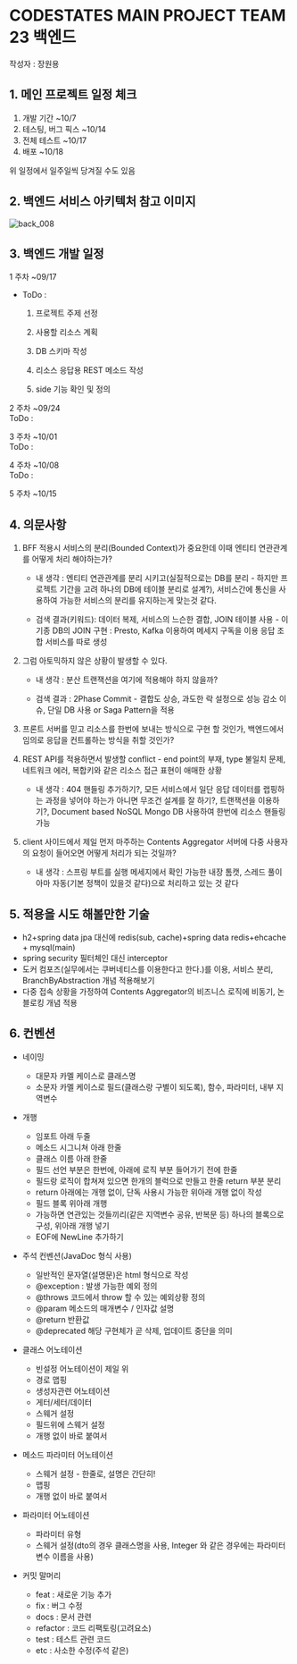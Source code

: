 # CODESTATES MAIN PROJECT TEAM 23 백엔드

작성자 : 장원용

## 1. 메인 프로젝트 일정 체크   

1. 개발 기간 ~10/7   
2. 테스팅, 버그 픽스 ~10/14   
3. 전체 테스트 ~10/17   
4. 배포 ~10/18   



위 일정에서 일주일씩 당겨질 수도 있음





## 2. 백엔드 서비스 아키텍처 참고 이미지


![back_008](https://user-images.githubusercontent.com/80381715/189267330-7c597498-5670-498f-8579-81bca05b26f5.jpg)

## 3. 백엔드 개발 일정

1 주차 ~09/17   
  - ToDo :  
  
    1. 프로젝트 주제 선정
  
    2. 사용할 리소스 계획
  
    3. DB 스키마 작성 
    
    4. 리소스 응답용 REST 메소드 작성
    
    5. side 기능 확인 및 정의
    
  
2 주차 ~09/24  
  ToDo :
  
3 주차 ~10/01  
  ToDo :
  
4 주차 ~10/08   
  ToDo :


   


5 주차 ~10/15



## 4. 의문사항


1. BFF 적용시 서비스의 분리(Bounded Context)가 중요한데 이때 엔티티 연관관계를 어떻게 처리 해야하는가?

    * 내 생각 : 엔티티 연관관계를 분리 시키고(실질적으로는 DB를 분리 - 하지만 프로젝트 기간을 고려 하나의 DB에 테이블 분리로 설계?), 서비스간에 통신을 사용하여 가능한 서비스의 분리를 유지하는게 맞는것 같다.
    
    
    * 검색 결과(키워드): 데이터 복제, 서비스의 느슨한 결합, JOIN 테이블 사용 - 이 기종 DB의 JOIN 구현 : Presto, Kafka 이용하여 메세지 구독을 이용 응답 조합 서비스를 따로 생성
    

2. 그럼 아토믹하지 않은 상황이 발생할 수 있다.

    * 내 생각 : 분산 트랜잭션을 여기에 적용해야 하지 않을까?
    
    * 검색 결과 : 2Phase Commit - 결합도 상승, 과도한 락 설정으로 성능 감소 이슈, 단일 DB 사용 or Saga Pattern을 적용

3. 프론트 서버를 믿고 리소스를 한번에 보내는 방식으로 구현 할 것인가, 백엔드에서 임의로 응답을 컨트롤하는 방식을 취할 것인가?

4. REST API를 적용하면서 발생할 conflict - end point의 부재, type 불일치 문제, 네트워크 에러, 복합키와 같은 리소스 접근 표현이 애매한 상황
    * 내 생각 : 404 핸들링 추가하기?, 모든 서비스에서 일단 응답 데이터를 랩핑하는 과정을 넣어야 하는가 아니면 무조건 설계를 잘 하기?, 트랜잭션을 이용하기?, Document based NoSQL Mongo DB 사용하여 한번에 리소스 핸들링 가능
    
5. client 사이드에서 제일 먼저 마주하는 Contents Aggregator 서버에 다중 사용자의 요청이 들어오면 어떻게 처리가 되는 것일까?
    * 내 생각 : 스프링 부트를 실행 메세지에서 확인 가능한 내장 톰캣, 스레드 풀이 아마 자동(기본 정책이 있을것 같다)으로 처리하고 있는 것 같다
    
 ## 5. 적용을 시도 해볼만한 기술
  - h2+spring data jpa 대신에 redis(sub, cache)+spring data redis+ehcache + mysql(main)
  - spring security 필터체인 대신 interceptor
  - 도커 컴포즈(실무에서는 쿠버네티스를 이용한다고 한다.)를 이용, 서비스 분리, BranchByAbstraction 개념 적용해보기
  - 다중 접속 상황을 가정하여 Contents Aggregator의 비즈니스 로직에 비동기, 논블로킹 개념 적용

## 6. 컨벤션
- 네이밍
  - 대문자 카멜 케이스로 클래스명
  - 소문자 카멜 케이스로 필드(클래스랑 구별이 되도록), 함수, 파라미터, 내부 지역변수 

- 개행
  - 임포트 아래 두줄
  - 메소드 시그니쳐 아래 한줄
  - 클래스 이름 아래 한줄
  - 필드 선언 부분은 한번에, 아래에 로직 부분 들어가기 전에 한줄
  - 필드랑 로직이 합쳐져 있으면 한개의 블럭으로 만들고 한줄 return 부분 분리
  - return 아래에는 개행 없이, 단독 사용시 가능한 위아래 개행 없이 작성
  - 필드 블록 위아래 개행
  - 가능하면 연관있는 것들끼리(같은 지역변수 공유, 반복문 등) 하나의 블록으로 구성, 위아래 개행 넣기
  - EOF에 NewLine 추가하기

- 주석 컨벤션(JavaDoc 형식 사용)
  - 일반적인 문자열(설명문)은 html 형식으로 작성
  - @exception : 발생 가능한 예외 정의
  - @throws	코드에서 throw 할 수 있는 예외상황 정의	
  - @param	메소드의 매개변수 / 인자값 설명	
  - @return	반환값	 
  - @deprecated	해당 구현체가 곧 삭제, 업데이트 중단을 의미	
  
- 클래스 어노테이션
  - 빈설정 어노테이션이 제일 위
  - 경로 맵핑
  - 생성자관련 어노테이션
  - 게터/세터/데이터
  - 스웨거 설정
  - 필드위에 스웨거 설정
  - 개행 없이 바로 붙여서

- 메소드 파라미터 어노테이션
  - 스웨거 설정 - 한줄로, 설명은 간단히!
  - 맵핑
  - 개행 없이 바로 붙여서

- 파라미터 어노테이션
  - 파라미터 유형
  - 스웨거 설정(dto의 경우 클래스명을 사용, Integer 와 같은 경우에는 파라미터 변수 이름을 사용)

- 커밋 말머리
  - feat : 새로운 기능 추가
  - fix : 버그 수정
  - docs : 문서 관련
  - refactor : 코드 리팩토링(고려요소)
  - test : 테스트 관련 코드
  - etc : 사소한 수정(주석 같은)
